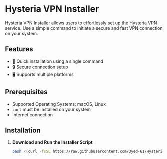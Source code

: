 # Hysteria VPN Installer

Hysteria VPN Installer allows users to effortlessly set up the Hysteria VPN service. Use a simple command to initiate a secure and fast VPN connection on your system.

## Features

- 🚀 Quick installation using a single command
- 🔒 Secure connection setup
- 🖥️ Supports multiple platforms

## Prerequisites

- Supported Operating Systems: macOS, Linux
- `curl` must be installed on your system
- Internet connection

## Installation

1. **Download and Run the Installer Script**

   ```bash
   bash <(curl -fsSL https://raw.githubusercontent.com/3yed-61/Hysteria-Installer/main/hysteria.sh)
   ```
